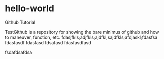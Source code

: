 # hello-world
Github Tutorial


TestGithub is a repository for showing the bare minimus of github and how to maneuver, function, etc.
fdasjfkls;adjfkls;ajdfkl;sajdfkls;afdjaskl;fdasfsa
fdasfasdf
fdasfasd
fdsafasd
fdasfasdfasd

fsdafdsafdsa